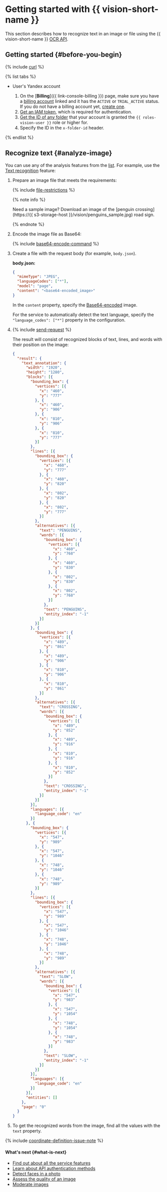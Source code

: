 # Getting started with {{ vision-short-name }}

This section describes how to recognize text in an image or file using the {{ vision-short-name }} [OCR API](../vision/ocr/api-ref/index.md).

## Getting started {#before-you-begin}

{% include [curl](../_includes/curl.md) %}


{% list tabs %}

- User's Yandex account

   1. On the [**Billing**]({{ link-console-billing }}) page, make sure you have a [billing account](../billing/concepts/billing-account.md) linked and it has the `ACTIVE` or `TRIAL_ACTIVE` status. If you do not have a billing account yet, [create one](../billing/quickstart/index.md#create_billing_account).
   1. [Get an IAM token](../iam/operations/iam-token/create.md), which is required for authentication.
   1. [Get the ID of any folder](../resource-manager/operations/folder/get-id.md) that your account is granted the `{{ roles-vision-user }}` role or higher for.
   1. Specify the ID in the `x-folder-id` header.

{% endlist %}

## Recognize text {#analyze-image}

You can use any of the analysis features from the [list](concepts/index.md#features). For example, use the [Text recognition](concepts/ocr/index.md) feature:

1. Prepare an image file that meets the requirements:

   {% include [file-restrictions](../_includes/vision/ocr-file-restrictions.md) %}

   {% note info %}

   Need a sample image? Download an image of the [penguin crossing](https://{{ s3-storage-host }}/vision/penguins_sample.jpg) road sign.

   {% endnote %}

1. Encode the image file as Base64:

   {% include [base64-encode-command](../_includes/vision/base64-encode-command.md) %}

1. Create a file with the request body (for example, `body.json`).

   **body.json:**
   ```json
   {
     "mimeType": "JPEG",
     "languageCodes": ["*"],
     "model": "page",
     "content": "<base64-encoded_image>"
   }
   ```

   In the `content` property, specify the [Base64-encoded](./operations/base64-encode.md) image.

   For the service to automatically detect the text language, specify the `"language_codes": ["*"]` property in the configuration.


1. {% include [send-request](../_includes/vision/send-request_ocr.md) %}

   The result will consist of recognized blocks of text, lines, and words with their position on the image:

   ```json
   {
     "result": {
       "text_annotation": {
         "width": "1920",
         "height": "1280",
         "blocks": [{
           "bounding_box": {
             "vertices": [{
               "x": "460",
               "y": "777"
             }, {
               "x": "460",
               "y": "906"
             }, {
               "x": "810",
               "y": "906"
             }, {
               "x": "810",
               "y": "777"
             }]
           },
           "lines": [{
             "bounding_box": {
               "vertices": [{
                 "x": "460",
                 "y": "777"
               }, {
                 "x": "460",
                 "y": "820"
               }, {
                 "x": "802",
                 "y": "820"
               }, {
                 "x": "802",
                 "y": "777"
               }]
             },
             "alternatives": [{
               "text": "PENGUINS",
               "words": [{
                 "bounding_box": {
                   "vertices": [{
                     "x": "460",
                     "y": "768"
                   }, {
                     "x": "460",
                     "y": "830"
                   }, {
                     "x": "802",
                     "y": "830"
                   }, {
                     "x": "802",
                     "y": "768"
                   }]
                 },
                 "text": "PENGUINS",
                 "entity_index": "-1"
               }]
             }]
           }, {
             "bounding_box": {
               "vertices": [{
                 "x": "489",
                 "y": "861"
               }, {
                 "x": "489",
                 "y": "906"
               }, {
                 "x": "810",
                 "y": "906"
               }, {
                 "x": "810",
                 "y": "861"
               }]
             },
             "alternatives": [{
               "text": "CROSSING",
               "words": [{
                 "bounding_box": {
                   "vertices": [{
                     "x": "489",
                     "y": "852"
                   }, {
                     "x": "489",
                     "y": "916"
                   }, {
                     "x": "810",
                     "y": "916"
                   }, {
                     "x": "810",
                     "y": "852"
                   }]
                 },
                 "text": "CROSSING",
                 "entity_index": "-1"
               }]
             }]
           }],
           "languages": [{
             "language_code": "en"
           }]
         }, {
           "bounding_box": {
             "vertices": [{
               "x": "547",
               "y": "989"
             }, {
               "x": "547",
               "y": "1046"
             }, {
               "x": "748",
               "y": "1046"
             }, {
               "x": "748",
               "y": "989"
             }]
           },
           "lines": [{
             "bounding_box": {
               "vertices": [{
                 "x": "547",
                 "y": "989"
               }, {
                 "x": "547",
                 "y": "1046"
               }, {
                 "x": "748",
                 "y": "1046"
               }, {
                 "x": "748",
                 "y": "989"
               }]
             },
             "alternatives": [{
               "text": "SLOW",
               "words": [{
                 "bounding_box": {
                   "vertices": [{
                     "x": "547",
                     "y": "983"
                   }, {
                     "x": "547",
                     "y": "1054"
                   }, {
                     "x": "748",
                     "y": "1054"
                   }, {
                     "x": "748",
                     "y": "983"
                   }]
                 },
                 "text": "SLOW",
                 "entity_index": "-1"
               }]
             }]
           }],
           "languages": [{
             "language_code": "en"
           }]
         }],
         "entities": []
       },
       "page": "0"
     }
   }
   ```

1. To get the recognized words from the image, find all the values with the `text` property.

{% include [coordinate-definition-issue-note](../_includes/vision/coordinate-definition-issue-note.md) %}

#### What's next {#what-is-next}

* [Find out about all the service features](concepts/index.md)
* [Learn about API authentication methods](api-ref/authentication.md)
* [Detect faces in a photo](operations/face-detection/index.md)
* [Assess the quality of an image](operations/classification/quality.md)
* [Moderate images](operations/classification/moderation.md)
